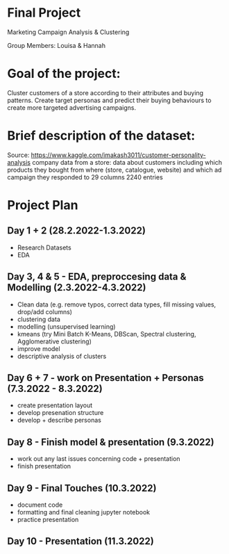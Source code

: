 # Final Project
Marketing Campaign Analysis & Clustering  

Group Members: Louisa & Hannah

# Goal of the project:

Cluster customers of a store according to their attributes and buying patterns. Create target personas and predict their buying behaviours to create more targeted advertising campaigns. 


# Brief description of the dataset:

Source: https://www.kaggle.com/imakash3011/customer-personality-analysis 
company data from a store: data about customers including which products they bought from where (store, catalogue, website) and which ad campaign they responded to 
29 columns 
2240 entries


# Project Plan

## Day 1 + 2 (28.2.2022-1.3.2022)

- Research Datasets
- EDA

## Day 3, 4 & 5 - EDA, preproccesing data & Modelling (2.3.2022-4.3.2022)

- Clean data (e.g. remove typos, correct data types, fill missing values, drop/add columns)
- clustering data
- modelling (unsupervised learning)
- kmeans (try Mini Batch K-Means, DBScan, Spectral clustering, Agglomerative clustering)
- improve model
- descriptive analysis of clusters

## Day 6 + 7 - work on Presentation + Personas (7.3.2022 - 8.3.2022)
- create presentation layout
- develop presenation structure
- develop + describe personas 

## Day 8 - Finish model & presentation  (9.3.2022)
- work out any last issues concerning code + presentation 
- finish presentation

## Day 9 - Final Touches (10.3.2022)
- document code
- formatting and final cleaning jupyter notebook
- practice presentation

## Day 10 - Presentation (11.3.2022)
